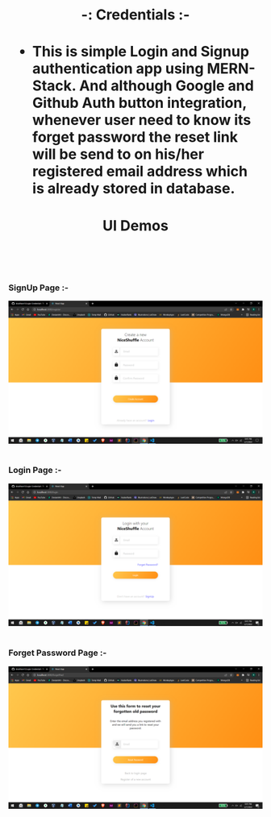 <h1 align="center" > -: Credentials :- <h1/>
  

* This is simple Login and Signup authentication app using MERN-Stack. And although Google and Github Auth button integration, whenever user need to know its forget password the reset link will be send to on his/her registered email address which is already stored in database.

<h1 align="center" >UI Demos<h1/>
  
<br/>
  
### SignUp Page :-
<img src="https://github.com/dsrathore1/Login-Credential/blob/main/Assets/signup.png">

<br/>
<br/>

### Login Page :-
<img src="https://github.com/dsrathore1/Login-Credential/blob/main/Assets/login.png">

<br/>
<br/>

### Forget Password Page :-
<img src="https://github.com/dsrathore1/Login-Credential/blob/main/Assets/fpwd.png">
